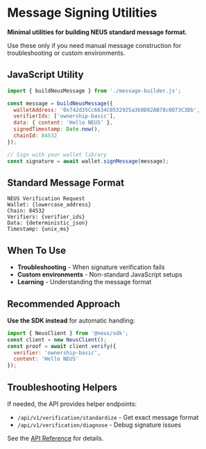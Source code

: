 # Message Signing Utilities

**Minimal utilities for building NEUS standard message format.**

Use these only if you need manual message construction for troubleshooting or custom environments.

## JavaScript Utility

```javascript
import { buildNeusMessage } from './message-builder.js';

const message = buildNeusMessage({
  walletAddress: '0x742d35Cc6634C0532925a3b8D82AB78c0D73C3Db',
  verifierIds: ['ownership-basic'],
  data: { content: 'Hello NEUS' },
  signedTimestamp: Date.now(),
  chainId: 84532
});

// Sign with your wallet library
const signature = await wallet.signMessage(message);
```

## Standard Message Format

```
NEUS Verification Request
Wallet: {lowercase_address}
Chain: 84532
Verifiers: {verifier_ids}
Data: {deterministic_json}
Timestamp: {unix_ms}
```

## When To Use

- **Troubleshooting** - When signature verification fails
- **Custom environments** - Non-standard JavaScript setups
- **Learning** - Understanding the message format

## Recommended Approach

**Use the SDK instead** for automatic handling:

```javascript
import { NeusClient } from '@neus/sdk';
const client = new NeusClient();
const proof = await client.verify({
  verifier: 'ownership-basic',
  content: 'Hello NEUS'
});
```

## Troubleshooting Helpers

If needed, the API provides helper endpoints:

- `/api/v1/verification/standardize` - Get exact message format
- `/api/v1/verification/diagnose` - Debug signature issues

See the [API Reference](../docs/api/index.md) for details.